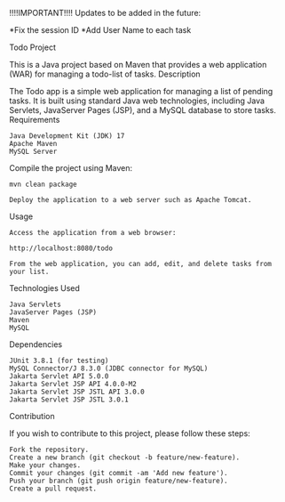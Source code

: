 !!!!IMPORTANT!!!! 
Updates to be added in the future: 

*Fix the session ID 
*Add User Name to each task

Todo Project

This is a Java project based on Maven that provides a web application (WAR) for managing a todo-list of tasks.
Description

The Todo app is a simple web application for managing a list of pending tasks. It is built using standard Java web technologies, including Java Servlets, JavaServer Pages (JSP), and a MySQL database to store tasks.
Requirements

    Java Development Kit (JDK) 17
    Apache Maven
    MySQL Server

Compile the project using Maven:


    mvn clean package

    Deploy the application to a web server such as Apache Tomcat.

Usage

    Access the application from a web browser:

    http://localhost:8080/todo

    From the web application, you can add, edit, and delete tasks from your list.

Technologies Used

    Java Servlets
    JavaServer Pages (JSP)
    Maven
    MySQL

Dependencies

    JUnit 3.8.1 (for testing)
    MySQL Connector/J 8.3.0 (JDBC connector for MySQL)
    Jakarta Servlet API 5.0.0
    Jakarta Servlet JSP API 4.0.0-M2
    Jakarta Servlet JSP JSTL API 3.0.0
    Jakarta Servlet JSP JSTL 3.0.1

Contribution

If you wish to contribute to this project, please follow these steps:

    Fork the repository.
    Create a new branch (git checkout -b feature/new-feature).
    Make your changes.
    Commit your changes (git commit -am 'Add new feature').
    Push your branch (git push origin feature/new-feature).
    Create a pull request.
